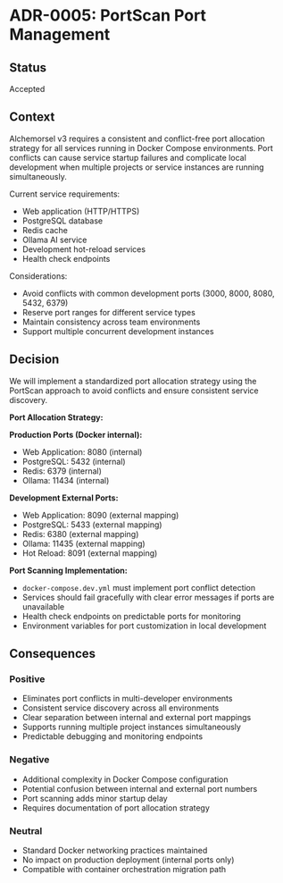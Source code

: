 # ADR-0005: PortScan Port Management

## Status
Accepted

## Context
Alchemorsel v3 requires a consistent and conflict-free port allocation strategy for all services running in Docker Compose environments. Port conflicts can cause service startup failures and complicate local development when multiple projects or service instances are running simultaneously.

Current service requirements:
- Web application (HTTP/HTTPS)
- PostgreSQL database
- Redis cache
- Ollama AI service
- Development hot-reload services
- Health check endpoints

Considerations:
- Avoid conflicts with common development ports (3000, 8000, 8080, 5432, 6379)
- Reserve port ranges for different service types
- Maintain consistency across team environments
- Support multiple concurrent development instances

## Decision
We will implement a standardized port allocation strategy using the PortScan approach to avoid conflicts and ensure consistent service discovery.

**Port Allocation Strategy:**

**Production Ports (Docker internal):**
- Web Application: 8080 (internal)
- PostgreSQL: 5432 (internal)
- Redis: 6379 (internal)
- Ollama: 11434 (internal)

**Development External Ports:**
- Web Application: 8090 (external mapping)
- PostgreSQL: 5433 (external mapping)
- Redis: 6380 (external mapping)
- Ollama: 11435 (external mapping)
- Hot Reload: 8091 (external mapping)

**Port Scanning Implementation:**
- `docker-compose.dev.yml` must implement port conflict detection
- Services should fail gracefully with clear error messages if ports are unavailable
- Health check endpoints on predictable ports for monitoring
- Environment variables for port customization in local development

## Consequences

### Positive
- Eliminates port conflicts in multi-developer environments
- Consistent service discovery across all environments
- Clear separation between internal and external port mappings
- Supports running multiple project instances simultaneously
- Predictable debugging and monitoring endpoints

### Negative
- Additional complexity in Docker Compose configuration
- Potential confusion between internal and external port numbers
- Port scanning adds minor startup delay
- Requires documentation of port allocation strategy

### Neutral
- Standard Docker networking practices maintained
- No impact on production deployment (internal ports only)
- Compatible with container orchestration migration path